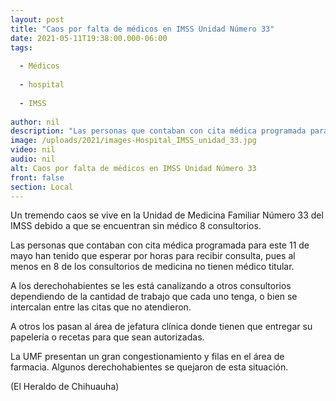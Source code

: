 ```yaml
---
layout: post
title: "Caos por falta de médicos en IMSS Unidad Número 33"
date: 2021-05-11T19:38:00.000-06:00
tags:
  
  - Médicos
  
  - hospital
  
  - IMSS
  
author: nil
description: "Las personas que contaban con cita médica programada para este 11 de mayo han tenido que esperar por horas para recibir consulta"
image: /uploads/2021/images-Hospital_IMSS_unidad_33.jpg
video: nil
audio: nil
alt: Caos por falta de médicos en IMSS Unidad Número 33
front: false
section: Local
---
```


Un tremendo caos se vive en la Unidad de Medicina Familiar Número 33 del IMSS debido a que se encuentran sin médico 8 consultorios.

Las personas que contaban con cita médica programada para este 11 de mayo han tenido que esperar por horas para recibir consulta, pues al menos en 8 de los consultorios de medicina no tienen médico titular.

A los derechohabientes se les está canalizando a otros consultorios dependiendo de la cantidad de trabajo que cada uno tenga, o bien se intercalan entre las citas que no atendieron.

A otros los pasan al área de jefatura clínica donde tienen que entregar su papelería o recetas para que sean autorizadas.

La UMF presentan un gran congestionamiento y filas en el área de farmacia. Algunos derechohabientes se quejaron de esta situación.

(El Heraldo de Chihuauha)
